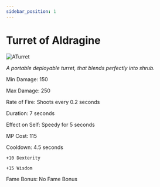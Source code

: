 ```yaml
---
sidebar_position: 1
---
```


# Turret of Aldragine

![ATurret](https://vwiki.valorserver.com/api/item/picture/turret%20of%20aldragine)

<i>A portable deployable turret, that blends perfectly into shrub.</i>

Min Damage: 150

Max Damage: 250

Rate of Fire: Shoots every 0.2 seconds

Duration: 7 seconds

Effect on Self: Speedy for 5 seconds

MP Cost: 115

Cooldown: 4.5 seconds

    +10 Dexterity
    
    +15 Wisdom
    
Fame Bonus: No Fame Bonus
